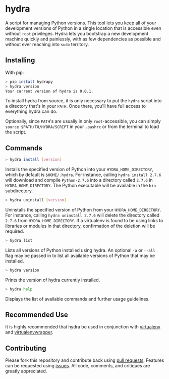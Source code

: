 # hydra

A script for managing Python versions. This tool lets you keep all of your development versions of Python in a single location that is accessible even without `root` privileges. Hydra lets you bootstrap a new development machine quickly and painlessly, with as few dependencies as possible and without ever reaching into `sudo` territory.

## Installing

With pip:

```bash
> pip install hydrapy
> hydra version
Your current version of hydra is 0.0.1.
```

To install hydra from source, it is only necessary to put the `hydra` script into a directory that's in your `PATH`. Once there, you'll have full access to everything hydra can do.

Optionally, since `PATH`'s are usually in only `root`-accessible, you can simply `source $PATH/TO/HYDRA/SCRIPT` in your `.bashrc` or from the terminal to load the script.

## Commands

```bash
> hydra install [version]
```

Installs the specified version of Python into your `HYDRA_HOME_DIRECTORY`, which by default is `$HOME/.hydra`. For instance, calling `hydra install 2.7.6` will download and compile `Python-2.7.6` into a directory called `2.7.6` in `HYDRA_HOME_DIRECTORY`. The Python executable will be available in the `bin` subdirectory.

```bash
> hydra uninstall [version]
```

Uninstalls the specified version of Python from your `HYDRA_HOME_DIRECTORY`. For instance, calling `hydra uninstall 2.7.6` will delete the directory called `2.7.6` from `HYDRA_HOME_DIRECTORY`. If a virtualenv is found to be using links to libraries or modules in that directory, confirmation of the deletion will be required.

```bash
> hydra list
```

Lists all versions of Python installed using hydra. An optional `-a` or `--all` flag may be passed in to list all available versions of Python that may be installed.

```bash
> hydra version
```

Prints the version of hydra currently installed.

```bash
> hydra help
```

Displays the list of available commands and further usage guidelines.

## Recommended Use

It is highly recommended that hydra be used in conjunction with [virtualenv](http://www.virtualenv.org/en/latest/) and [virtualenvwrapper](http://virtualenvwrapper.readthedocs.org/en/latest/).

## Contributing

Please fork this repository and contribute back using [pull requests](https://github.com/whoshuu/hydra/pulls). Features can be requested using [issues](https://github.com/whoshuu/hydra/issues). All code, comments, and critiques are greatly appreciated.
